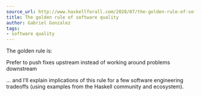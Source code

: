 ```yaml
---
source_url: http://www.haskellforall.com/2020/07/the-golden-rule-of-software-quality.html
title: The golden rule of software quality
author: Gabriel Gonzalez
tags:
- software quality
---
```

The golden rule is:

Prefer to push fixes upstream instead of working around problems downstream

… and I’ll explain implications of this rule for a few software engineering tradeoffs (using examples from the Haskell community and ecosystem).
